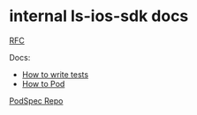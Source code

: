 # internal ls-ios-sdk docs


[RFC](https://docs.google.com/document/d/1nNHolm_wLdMwzvUdrpOFhGllwCps5oe-0Svh2FOk-yA/edit?pli=1#)

Docs:
- [How to write tests](http://docs.littlstar.com/display/SDKS/littlstar+iOS+SDK+-+How+to+write+tests)
- [How to Pod](http://docs.littlstar.com/display/MOB/CocoaPod+Library)

[PodSpec Repo](https://github.com/littlstar/Specs)

